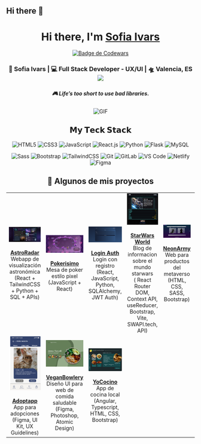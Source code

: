 ## Hi there 👋
<!--
**Sofiaivars/Sofiaivars** is a ✨ _special_ ✨ repository because its `README.md` (this file) appears on your GitHub profile.

Here are some ideas to get you started:

- 🔭 I’m currently working on ...
- 🌱 I’m currently learning ...
- 👯 I’m looking to collaborate on ...
- 🤔 I’m looking for help with ...
- 💬 Ask me about ...
- 📫 How to reach me: ...
- 😄 Pronouns: ...
- ⚡ Fun fact: ...
-->



<div align="center">
   <h1>Hi there, I'm <a href="https://hemant.codes">Sofia Ivars</a>  </h1>
      
[![Badge de Codewars](https://www.codewars.com/users/Sofiaivars/badges/large?theme=dark)](https://www.codewars.com/users/Sofiaivars)

 

<div align="center">
<h3> 👾 Sofia Ivars  | 💻 Full Stack Developer - UX/UI | 🛸 Valencia, ES 
  <img src="https://media.giphy.com/media/WUlplcMpOCEmTGBtBW/giphy.gif" height="40">
</h3>

</div>

 <h5 align="center">
   <i>🎮 Life’s too short to use bad libraries.
</i>
  </h5>
  

<img align="center" height="210px" width="390px" alt="GIF" src="https://media.giphy.com/media/susVmXQlij43HTsC8e/giphy.gif?cid=ecf05e47ve332i4x7b6q9xy4hzz7wz0be2723yyejr6fkk4m&ep=v1_gifs_search&rid=giphy.gif&ct=g" />


## 𝗠𝘆 𝗧𝗲𝗰𝗸 𝗦𝘁𝗮𝗰𝗸

![HTML5](https://img.shields.io/badge/-HTML5-%23E44D27?style=flat-square&logo=html5&logoColor=ffffff)
![CSS3](https://img.shields.io/badge/-CSS3-%231572B6?style=flat-square&logo=css3)
![JavaScript](https://img.shields.io/badge/-JavaScript-%23F7DF1C?style=flat-square&logo=javascript&logoColor=000000&labelColor=%23F7DF1C&color=%23FFCE5A)
![React.js](https://img.shields.io/badge/-React.js-%23282C34?style=flat-square&logo=react)
![Python](https://img.shields.io/badge/-Python-%233776AB?style=flat-square&logo=python&logoColor=ffffff)
![Flask](https://img.shields.io/badge/-Flask-%23000?style=flat-square&logo=flask&logoColor=ffffff)
![MySQL](https://img.shields.io/badge/-MySQL-%23007ACC?style=flat-square&logo=mysql&logoColor=ffffff)


![Sass](https://img.shields.io/badge/-Sass-%23CC6699?style=flat-square&logo=sass&logoColor=ffffff)
![Bootstrap](https://img.shields.io/badge/-Bootstrap-%23563D7C?style=flat-square&logo=bootstrap&logoColor=ffffff)
![TailwindCSS](https://img.shields.io/badge/-TailwindCSS-%231a202c?style=flat-square&logo=tailwind-css)
![Git](https://img.shields.io/badge/-Git-%23F05032?style=flat-square&logo=git&logoColor=%23ffffff)
![GitLab](https://img.shields.io/badge/-GitLab-FCA121?style=flat-square&logo=gitlab)
![VS Code](https://img.shields.io/badge/-VSCode-%23007ACC?style=flat-square&logo=visual-studio-code)
![Netlify](https://img.shields.io/badge/-Netlify-%2300C7B7?style=flat-square&logo=netlify&logoColor=ffffff)
![Figma](https://img.shields.io/badge/-Figma-%23F24E1E?style=flat-square&logo=figma&logoColor=ffffff)

<h2 align="center">🚀 Algunos de mis proyectos</h2>

<table align="center">
  <tr>
    <td align="center">
      <a href="https://astroradar.netlify.app/" target="_blank">
        <img src="https://raw.githubusercontent.com/Sofiaivars/Sofiaivars/main/Assets/astroradar.png" alt="AstroRadar" width="260"/><br /><br />
        <strong>AstroRadar</strong><br />
      </a>
        Webapp de visualización astronómica<br />
        (React + TailwindCSS + Python + SQL + APIs)
    </td>
    <td align="center">
      <a href="https://pokerisimo.netlify.app/" target="_blank">
        <img src="https://raw.githubusercontent.com/Sofiaivars/Sofiaivars/main/Assets/pokerisimo.png" alt="Pokerisimo" width="260"/><br /><br />
        <strong>Pokerisimo</strong><br />
      </a>
        Mesa de poker estilo pixel<br />
        (JavaScript + React)
    </td>
    <td align="center">
      <a href="https://github.com/Sofiaivars/Registro" target="_blank">
        <img src="https://raw.githubusercontent.com/Sofiaivars/Sofiaivars/main/Assets/Registro.png" alt="Login-registro" width="260"/><br /><br />
        <strong>Login Auth</strong><br />
      </a>
       Login con registro <br />
        (React, JavaScript, Python, SQLAlchemy, JWT Auth)
    </td>
    <td align="center">
      <a href="https://starwars-world.netlify.app/" target="_blank">
        <img src="https://raw.githubusercontent.com/Sofiaivars/Sofiaivars/main/Assets/vehicle.png" alt="Abillion" width="260"/><br /><br />
        <strong>StarWars World</strong><br />
      </a>
        Blog de informacion sobre el mundo starwars<br />
        ( React Router DOM, Context API, useReducer, Bootstrap, Vite, SWAPI.tech, API)
    </td>
    <td align="center">
      <a href="https://neonarmy.netlify.app/" target="_blank">
        <img src="https://raw.githubusercontent.com/Sofiaivars/Sofiaivars/main/Assets/neonarmy.png" alt="NeonArmy" width="260"/><br /><br />
        <strong>NeonArmy</strong><br />
      </a>
        Web para productos del metaverso<br />
        (HTML, CSS, SASS, Bootstrap)
    </td>
         <td align="center">
      <a href="https://www.figma.com/proto/BuFjBEDCc4c2jUVZWhBt2Q/PROYECTO-FINAL_IVARS?page-id=0%3A1&node-id=6-12&starting-point-node-id=6%3A12&t=HCoyE3T2Ojo8SSkV-1" target="_blank">
        <img src="https://raw.githubusercontent.com/Sofiaivars/Sofiaivars/main/Assets/abillion.png" alt="Abillion" width="260"/><br /><br />
        <strong>Abillion</strong><br />
      </a>
        Refactor de red social para plant based people<br />
        (Figma, Heurísticas, Atomic Design, UX)
    </td>
  </tr>
  <tr>
    <td align="center">
      <a href="https://www.figma.com/proto/uyCXA8N1uBcnSHZo9EozXH/Adoptapp_UXUI?page-id=0%3A1&node-id=526-23546&starting-point-node-id=526%3A23546&scaling=scale-down&content-scaling=fixed&show-proto-sidebar=1&t=0sqyngxOdb46dQpL-1" target="_blank">
        <img src="https://raw.githubusercontent.com/Sofiaivars/Sofiaivars/main/Assets/adoptapp-roedor.png" alt="Adoptapp" width="200"/><br /><br />
        <strong>Adoptapp</strong><br />
      </a>
        App para adopciones<br />
        (Figma, UI Kit, UX Guidelines)
    </td>
    <td align="center">
      <a href="https://www.figma.com/proto/Zdu343N8K8yhXXGmxAO820/Untitled?page-id=0%3A1&node-id=33-247&p=f&viewport=468%2C602%2C0.1&t=Q68CjW4jW8A4RvbP-1&scaling=min-zoom&content-scaling=fixed" target="_blank">
        <img src="https://raw.githubusercontent.com/Sofiaivars/Sofiaivars/main/Assets/veganbowlery.png" alt="VeganBowlery" width="260"/><br /><br />
        <strong>VeganBowlery</strong><br />
      </a>
        Diseño UI para web de comida saludable<br />
        (Figma, Photoshop, Atomic Design)
    </td>
    <td align="center">
      <a href="https://www.figma.com/proto/yAbMstXXSB8xtbiAgq471j/YoCocino?page-id=1%3A2&node-id=6-10697&p=f&viewport=-440%2C-702%2C0.18&t=lOoEl31yAqOvnGu6-1&scaling=scale-down&content-scaling=fixed&starting-point-node-id=6%3A10697" target="_blank">
        <img src="https://raw.githubusercontent.com/Sofiaivars/Sofiaivars/main/Assets/YoCocino.png" alt="YoCocino" width="260"/><br /><br />
        <strong>YoCocino</strong><br />
      </a>
       App de cocina local<br />
        (Angular, Typescript, HTML, CSS, Bootstrap)
    </td>
  </tr>
</table>


